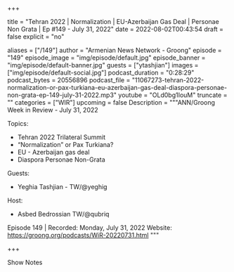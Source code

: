 
+++

title = "Tehran 2022 | Normalization | EU-Azerbaijan Gas Deal | Personae Non Grata | Ep #149 - July 31, 2022"
date = 2022-08-02T00:43:54
draft = false
explicit = "no"

aliases = ["/149"]
author = "Armenian News Network - Groong"
episode = "149"
episode_image = "img/episode/default.jpg"
episode_banner = "img/episode/default-banner.jpg"
guests = ["ytashjian"]
images = ["img/episode/default-social.jpg"]
podcast_duration = "0:28:29"
podcast_bytes = 20556896
podcast_file = "11067273-tehran-2022-normalization-or-pax-turkiana-eu-azerbaijan-gas-deal-diaspora-personae-non-grata-ep-149-july-31-2022.mp3"
youtube = "OLd0bg1IouM"
truncate = ""
categories = ["WIR"]
upcoming = false
Description = """ANN/Groong Week in Review - July 31, 2022

Topics:
* Tehran 2022 Trilateral Summit
* “Normalization” or Pax Turkiana?
* EU - Azerbaijan gas deal
* Diaspora Personae Non-Grata

Guests:
* Yeghia Tashjian - TW/@yeghig

Host:
* Asbed Bedrossian TW/@qubriq


Episode 149 | Recorded: Monday, July 31, 2022
Website: https://groong.org/podcasts/WiR-20220731.html
"""

+++

Show Notes

